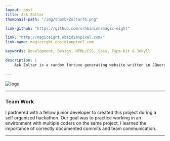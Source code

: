 ```yaml
---
layout: post
title: Ask Zoltar
thumbnail-path: "/img/thumb/ZoltarTb.png"

link-github: "https://github.com/srhbinion/magic-eight"

link: "http://magiceight.obsidianpixel.com/"
link-name: magiceight.obsidianpixel.com

keywords: Development, Design, HTML/CSS, Sass, Type-kit & Jekyll

description: |
    Ask Zoltar is a random fortune generating website written in JQuery with custom visuals in Sass (inspired by the Ask Zoltar machine from the movie BIG). Additional note, this site is created by installing a Jekyll gem and hosted with gh-pages.

---
```


![logo](../img/ZoltarMain.png)

---

### Team Work

I partnered with a fellow junior developer to created this project during a self organized hackathon. Our goal was to practice working in an environment with multiple coders on the same project. I learned the importance of correctly documented commits and team communication.

---

